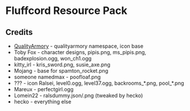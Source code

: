 # Fluffcord Resource Pack

## Credits
- [QualityArmory](https://github.com/ZombieStriker/QualityArmory) - qualityarmory namespace, icon base
- Toby Fox - character designs, pipis.png, ms_pipis.png, badexplosion.ogg, won_ch1.ogg
- kitty_irl - kris_sword.png, susie_axe.png
- Mojang - base for spamton_rocket.png
- someone namedmax - poofloaf.png
- ??? - icon Ralsei, level0.ogg, level37.ogg, backrooms_\*.png, pool_*.png
- Mareux - perfectgirl.ogg
- Lomein22 - ralsdummy.json/.png (tweaked by hecko)
- hecko - everything else